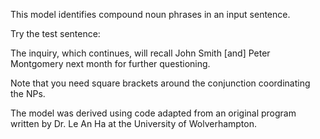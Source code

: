 This model identifies compound noun phrases in an input sentence.

Try the test sentence:

The inquiry, which continues, will recall John Smith [and] Peter Montgomery next month for further questioning.

Note that you need square brackets around the conjunction coordinating the NPs.

The model was derived using code adapted from an original program written by Dr. Le An Ha at the University of Wolverhampton.